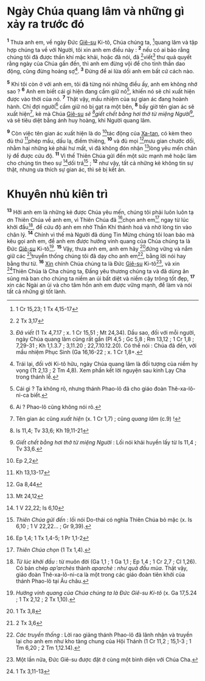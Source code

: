 # Ngày Chúa quang lâm và những gì xảy ra trước đó

<sup><b>1</b></sup> Thưa anh em, về ngày Đức [Giê-su]() Ki-tô, Chúa chúng ta, [^1@-f4d3039b-5e6c-4509-bb83-c15781f09150]quang lâm và tập hợp chúng ta về với Người, tôi xin anh em điều này : <sup><b>2</b></sup> nếu có ai bảo rằng chúng tôi đã được thần khí mặc khải, hoặc đã nói, đã [^2@-f4d3039b-5e6c-4509-bb83-c15781f09150]viết[^1-f4d3039b-5e6c-4509-bb83-c15781f09150] thư quả quyết rằng ngày của Chúa gần đến, thì anh em đừng vội để cho tinh thần dao động, cũng đừng hoảng sợ[^2-f4d3039b-5e6c-4509-bb83-c15781f09150]. <sup><b>3</b></sup> Đừng để ai lừa dối anh em bất cứ cách nào.

<sup><b>5</b></sup> Khi tôi còn ở với anh em, tôi đã từng nói những điều ấy, anh em không nhớ sao ? <sup><b>6</b></sup> Anh em biết cái gì hiện đang cầm giữ nó[^6-f4d3039b-5e6c-4509-bb83-c15781f09150], khiến nó sẽ chỉ xuất hiện được vào thời của nó. <sup><b>7</b></sup> Thật vậy, mầu nhiệm của sự gian ác đang hoành hành. Chỉ đợi người[^7-f4d3039b-5e6c-4509-bb83-c15781f09150] cầm giữ nó bị gạt ra một bên, <sup><b>8</b></sup> bấy giờ tên gian ác sẽ xuất hiện[^8-f4d3039b-5e6c-4509-bb83-c15781f09150], kẻ mà Chúa [Giê-su]() _sẽ [^6@-f4d3039b-5e6c-4509-bb83-c15781f09150]giết chết bằng hơi thở từ miệng Người_[^9-f4d3039b-5e6c-4509-bb83-c15781f09150], và sẽ tiêu diệt bằng ánh huy hoàng, khi Người quang lâm.

<sup><b>9</b></sup> Còn việc tên gian ác xuất hiện là do [^7@-f4d3039b-5e6c-4509-bb83-c15781f09150]tác động của [Xa-tan](), có kèm theo đủ thứ [^8@-f4d3039b-5e6c-4509-bb83-c15781f09150]phép mầu, dấu lạ, điềm thiêng, <sup><b>10</b></sup> và đủ mọi [^9@-f4d3039b-5e6c-4509-bb83-c15781f09150]mưu gian chước dối, nhằm hại những kẻ phải hư mất, vì đã không đón nhận [^10@-f4d3039b-5e6c-4509-bb83-c15781f09150]lòng yêu mến chân lý để được cứu độ. <sup><b>11</b></sup> Vì thế Thiên Chúa gửi đến một sức mạnh mê hoặc làm cho chúng tin theo sự [^11@-f4d3039b-5e6c-4509-bb83-c15781f09150]dối trá[^10-f4d3039b-5e6c-4509-bb83-c15781f09150] ; <sup><b>12</b></sup> như vậy, tất cả những kẻ không tin sự thật, nhưng ưa thích sự gian ác, thì sẽ bị kết án.

# Khuyên nhủ kiên trì

<sup><b>13</b></sup> Hỡi anh em là những kẻ được Chúa yêu mến, chúng tôi phải luôn luôn tạ ơn Thiên Chúa về anh em, vì Thiên Chúa đã [^12@-f4d3039b-5e6c-4509-bb83-c15781f09150]chọn anh em[^11-f4d3039b-5e6c-4509-bb83-c15781f09150] ngay từ lúc khởi đầu[^12-f4d3039b-5e6c-4509-bb83-c15781f09150], để cứu độ anh em nhờ Thần Khí thánh hoá và nhờ lòng tin vào chân lý. <sup><b>14</b></sup> Chính vì thế mà Người đã dùng Tin Mừng chúng tôi loan báo mà kêu gọi anh em, để anh em được hưởng vinh quang của Chúa chúng ta là Đức [Giê-su]() Ki-tô[^13-f4d3039b-5e6c-4509-bb83-c15781f09150]. <sup><b>15</b></sup> Vậy, thưa anh em, anh em hãy [^13@-f4d3039b-5e6c-4509-bb83-c15781f09150]đứng vững và nắm giữ các [^14@-f4d3039b-5e6c-4509-bb83-c15781f09150]truyền thống chúng tôi đã dạy cho anh em[^14-f4d3039b-5e6c-4509-bb83-c15781f09150], bằng lời nói hay bằng thư từ. <sup><b>16</b></sup> [Xin]() chính Chúa chúng ta là Đức [Giê-su]() Ki-tô[^15-f4d3039b-5e6c-4509-bb83-c15781f09150], và xin [^15@-f4d3039b-5e6c-4509-bb83-c15781f09150]Thiên Chúa là Cha chúng ta, Đấng yêu thương chúng ta và đã dùng ân sủng mà ban cho chúng ta niềm an ủi bất diệt và niềm cậy trông tốt đẹp, <sup><b>17</b></sup> xin các Ngài an ủi và cho tâm hồn anh em được vững mạnh, để làm và nói tất cả những gì tốt lành.

[^1-f4d3039b-5e6c-4509-bb83-c15781f09150]: _Đã viết_ (1 Tx 4,7.17 ; x. 1 Cr 15,51 ; Mt 24,34). Dầu sao, đối với mỗi người, ngày Chúa quang lâm cũng rất gần (Pl 4,5 ; Gc 5,8 ; Rm 13,12 ; 1 Cr 1,8 ; 7,29-31 ; Kh 1,1.3.7 ; 3,11.20 ; 22,7.10.12.20). Có thể nói : Chúa đã đến, với mầu nhiệm Phục Sinh (Ga 16,16-22 ; x. 1 Cr 1,8+.

[^2-f4d3039b-5e6c-4509-bb83-c15781f09150]: Trái lại, đối với Ki-tô hữu, ngày Chúa quang lâm là đối tượng của niềm hy vọng (Tt 2,13 ; 2 Tm 4,8). Xem phần kết lời nguyện sau kinh Lạy Cha trong thánh lễ.

[^6-f4d3039b-5e6c-4509-bb83-c15781f09150]: Cái gì ? Ta không rõ, nhưng thánh Phao-lô đã cho giáo đoàn Thê-xa-lô-ni-ca biết.

[^7-f4d3039b-5e6c-4509-bb83-c15781f09150]: Ai ? Phao-lô cũng không nói rõ.

[^8-f4d3039b-5e6c-4509-bb83-c15781f09150]: Tên gian ác cũng _xuất hiện_ (x. 1 Cr 1,7) ; cũng _quang lâm_ (c.9) !

[^9-f4d3039b-5e6c-4509-bb83-c15781f09150]: _Giết chết bằng hơi thở từ miệng Người_ : Lối nói khải huyền lấy từ Is 11,4 ; Tv 33,6.

[^10-f4d3039b-5e6c-4509-bb83-c15781f09150]: _Thiên Chúa gửi đến_ : lối nói Do-thái có nghĩa Thiên Chúa bỏ mặc (x. Is 6,10 ; 1 V 22,22... ; Gr 9,39).

[^11-f4d3039b-5e6c-4509-bb83-c15781f09150]: _Thiên Chúa chọn_ (1 Tx 1,4).

[^12-f4d3039b-5e6c-4509-bb83-c15781f09150]: _Từ lúc khởi đầu_ : từ muôn đời (Ga 1,1 ; 1 Ga 1,1 ; Ep 1,4 ; 1 Cr 2,7 ; Cl 1,26). Có bản chép _ap’archès_ thành _aparchè_ : _như quả đầu mùa_. Thật vậy, giáo đoàn Thê-xa-lô-ni-ca là một trong các giáo đoàn tiên khởi của thánh Phao-lô tại Âu châu.

[^13-f4d3039b-5e6c-4509-bb83-c15781f09150]: _Hưởng vinh quang của Chúa chúng ta là Đức Giê-su Ki-tô_ (x. Ga 17,5.24 ; 1 Tx 2,12 ; 2 Tx 1,10).

[^14-f4d3039b-5e6c-4509-bb83-c15781f09150]: _Các truyền thống_ : Lời rao giảng thánh Phao-lô đã lãnh nhận và truyền lại cho anh em như kho tàng chung của Hội Thánh (1 Cr 11,2 ; 15,1-3 ; 1 Tm 6,20 ; 2 Tm 1,12.14).

[^15-f4d3039b-5e6c-4509-bb83-c15781f09150]: Một lần nữa, Đức Giê-su được đặt ở cùng một bình diện với Chúa Cha.

[^1@-f4d3039b-5e6c-4509-bb83-c15781f09150]: 1 Cr 15,23; 1 Tx 4,15-17

[^2@-f4d3039b-5e6c-4509-bb83-c15781f09150]: 2 Tx 3,17

[^6@-f4d3039b-5e6c-4509-bb83-c15781f09150]: Is 11,4; Tv 33,6; Kh 19,11-21

[^7@-f4d3039b-5e6c-4509-bb83-c15781f09150]: Ep 2,2

[^8@-f4d3039b-5e6c-4509-bb83-c15781f09150]: Kh 13,13-17

[^9@-f4d3039b-5e6c-4509-bb83-c15781f09150]: Ga 8,44

[^10@-f4d3039b-5e6c-4509-bb83-c15781f09150]: Mt 24,12

[^11@-f4d3039b-5e6c-4509-bb83-c15781f09150]: 1 V 22,22; Is 6,10

[^12@-f4d3039b-5e6c-4509-bb83-c15781f09150]: Ep 1,4; 1 Tx 1,4-5; 1 Pr 1,1-2

[^13@-f4d3039b-5e6c-4509-bb83-c15781f09150]: 1 Tx 3,8

[^14@-f4d3039b-5e6c-4509-bb83-c15781f09150]: 2 Tx 3,6

[^15@-f4d3039b-5e6c-4509-bb83-c15781f09150]: 1 Tx 3,11-13
